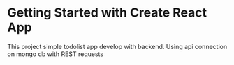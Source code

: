 # Getting Started with Create React App
 
This project simple todolist app develop with backend.
Using api connection on mongo db with REST requests
